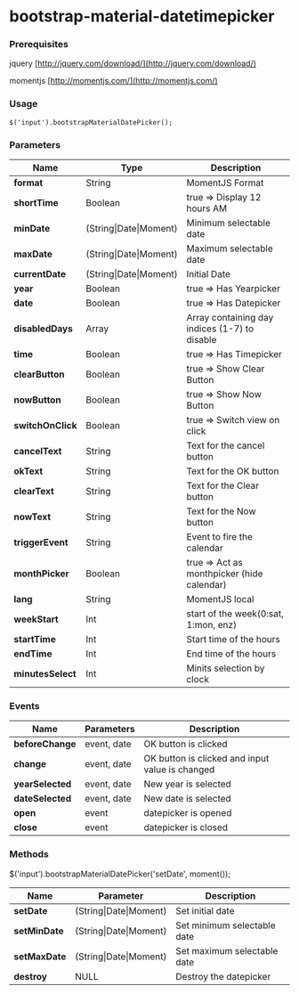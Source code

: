 # bootstrap-material-datetimepicker

### Prerequisites

jquery [http://jquery.com/download/](http://jquery.com/download/)

momentjs [http://momentjs.com/](http://momentjs.com/)

### Usage

```
$('input').bootstrapMaterialDatePicker();
```

### Parameters

| Name				| Type							| Description									|
| ----------------- | ----------------------------- | --------------------------------------------- |
| **format**		| String						| MomentJS Format								|
| **shortTime**		| Boolean						| true => Display 12 hours AM|PM 				|
| **minDate**		| (String\|Date\|Moment)		| Minimum selectable date						|
| **maxDate**		| (String\|Date\|Moment)		| Maximum selectable date						|
| **currentDate**	| (String\|Date\|Moment)		| Initial Date									|
| **year**			| Boolean						| true => Has Yearpicker						|
| **date**			| Boolean						| true => Has Datepicker						|
| **disabledDays**	| Array							| Array containing day indices (1-7) to disable	|
| **time**			| Boolean						| true => Has Timepicker 						|
| **clearButton**	| Boolean						| true => Show Clear Button						|
| **nowButton**		| Boolean						| true => Show Now Button						|
| **switchOnClick**	| Boolean						| true => Switch view on click 					|
| **cancelText**	| String						| Text for the cancel button 					|
| **okText**		| String						| Text for the OK button 						|
| **clearText**		| String						| Text for the Clear button 					|
| **nowText**		| String						| Text for the Now button 						|
| **triggerEvent**	| String						| Event to fire the calendar 					|
| **monthPicker**	| Boolean						| true => Act as monthpicker (hide calendar)  	|
| **lang**			| String						| MomentJS local								|
| **weekStart**		| Int							| start of the week(0:sat, 1:mon, enz)			|
| **startTime**		| Int							| Start time of the hours						|
| **endTime**		| Int							| End time of the hours							|
| **minutesSelect**	| Int							| Minits selection by clock						|

### Events

| Name				| Parameters				| Description										|
| ----------------- | ------------------------- | ------------------------------------------------- |
| **beforeChange**	| event, date				| OK button is clicked								|
| **change**		| event, date				| OK button is clicked and input value is changed	|
| **yearSelected**	| event, date				| New year is selected								|
| **dateSelected**	| event, date				| New date is selected								|
| **open**	        | event				        | datepicker is opened								|
| **close**	        | event				        | datepicker is closed								|


### Methods

$('input').bootstrapMaterialDatePicker('setDate', moment());

| Name				| Parameter					| Description					|
| ----------------- | ------------------------- | ----------------------------- |
| **setDate**		| (String\|Date\|Moment)	| Set initial date				|
| **setMinDate**	| (String\|Date\|Moment)	| Set minimum selectable date	|
| **setMaxDate**	| (String\|Date\|Moment)	| Set maximum selectable date	|
| **destroy**		| NULL						| Destroy the datepicker		|
